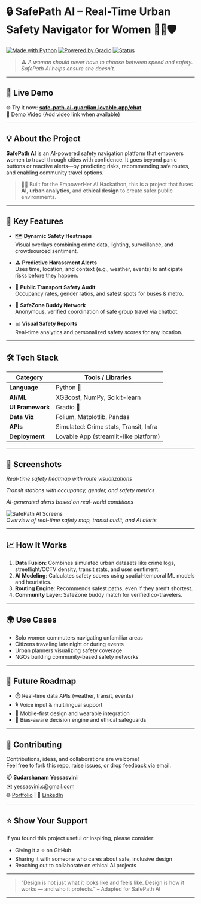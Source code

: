 # 🔒 SafePath AI – Real-Time Urban Safety Navigator for Women 🚶‍♀️🛡️

[![Made with Python](https://img.shields.io/badge/Made%20with-Python-3776AB?logo=python&logoColor=white)](https://www.python.org/)
[![Powered by Gradio](https://img.shields.io/badge/UI-Gradio-FF6F61?logo=gradio)](https://gradio.app)
[![Status](https://img.shields.io/badge/Demo-Live-green?logo=vercel)](https://safe-path-ai-guardian.lovable.app/chat)

> ⚠️ *A woman should never have to choose between speed and safety. SafePath AI helps ensure she doesn’t.*

---

## 🚀 Live Demo

🌐 Try it now: [**safe-path-ai-guardian.lovable.app/chat**](https://safe-path-ai-guardian.lovable.app/chat)  
🎥 [Demo Video](#) (Add video link when available)

---

## 💡 About the Project

**SafePath AI** is an AI-powered safety navigation platform that empowers women to travel through cities with confidence. It goes beyond panic buttons or reactive alerts—by predicting risks, recommending safe routes, and enabling community travel options.

> 👩‍💻 Built for the EmpowerHer AI Hackathon, this is a project that fuses **AI**, **urban analytics**, and **ethical design** to create safer public environments.

---

## 🧠 Key Features

- 🗺️ **Dynamic Safety Heatmaps**  
  Visual overlays combining crime data, lighting, surveillance, and crowdsourced sentiment.

- ⚠️ **Predictive Harassment Alerts**  
  Uses time, location, and context (e.g., weather, events) to anticipate risks before they happen.

- 🚌 **Public Transport Safety Audit**  
  Occupancy rates, gender ratios, and safest spots for buses & metro.

- 🤝 **SafeZone Buddy Network**  
  Anonymous, verified coordination of safe group travel via chatbot.

- 📊 **Visual Safety Reports**  
  Real-time analytics and personalized safety scores for any location.

---

## 🛠️ Tech Stack

| Category         | Tools / Libraries                     |
|------------------|----------------------------------------|
| **Language**     | Python 🐍                              |
| **AI/ML**        | XGBoost, NumPy, Scikit-learn           |
| **UI Framework** | Gradio 🧩                              |
| **Data Viz**     | Folium, Matplotlib, Pandas             |
| **APIs**         | Simulated: Crime stats, Transit, Infra |
| **Deployment**   | Lovable App (streamlit-like platform)  |

---

## 📸 Screenshots

 
*Real-time safety heatmap with route visualizations*

 
*Transit stations with occupancy, gender, and safety metrics*


*AI-generated alerts based on real-world conditions*


![SafePath AI Screens](safepath_ai_screenshots.png)  
*Overview of real-time safety map, transit audit, and AI alerts*

---

## 📈 How It Works

1. **Data Fusion**: Combines simulated urban datasets like crime logs, streetlight/CCTV density, transit stats, and user sentiment.
2. **AI Modeling**: Calculates safety scores using spatial-temporal ML models and heuristics.
3. **Routing Engine**: Recommends safest paths, even if they aren’t shortest.
4. **Community Layer**: SafeZone buddy match for verified co-travelers.

---

## 🌍 Use Cases

- Solo women commuters navigating unfamiliar areas
- Citizens traveling late night or during events
- Urban planners visualizing safety coverage
- NGOs building community-based safety networks

---

## 🔮 Future Roadmap

- ⏱️ Real-time data APIs (weather, transit, events)  
- 🎙️ Voice input & multilingual support  
- 📱 Mobile-first design and wearable integration  
- 🛑 Bias-aware decision engine and ethical safeguards  

---

## 🤝 Contributing

Contributions, ideas, and collaborations are welcome!  
Feel free to fork this repo, raise issues, or drop feedback via email.

📫 **Sudarshanam Yessasvini**  
✉️ [yessasvini.s@gmail.com](mailto:yessasvini.s@gmail.com)  
🌐 [Portfolio](https://datascienceportfol.io/yessasvinis) | 💼 [LinkedIn](https://linkedin.com/in/sudarshanam-yessasvini-358a72287or)

---

## ⭐️ Show Your Support

If you found this project useful or inspiring, please consider:

- Giving it a ⭐️ on GitHub  
- Sharing it with someone who cares about safe, inclusive design  
- Reaching out to collaborate on ethical AI projects

---

> “Design is not just what it looks like and feels like. Design is how it works — and who it protects.” – Adapted for SafePath AI

---

